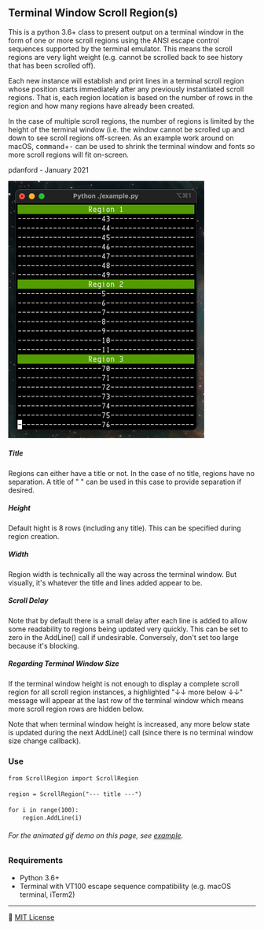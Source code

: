 Terminal Window Scroll Region(s)
--------------------------------------------------------------------------------
This is a python 3.6+ class to present output on a terminal window in the form of one or more scroll regions using the ANSI escape control sequences supported by the terminal emulator. This means the scroll regions are very light weight (e.g. cannot be scrolled back to see history that has been scrolled off).

Each new instance will establish and print lines in a terminal scroll region whose position starts immediately after any previously instantiated scroll regions. That is, each region location is based on the number of rows in the region and how many regions have already been created.

In the case of multiple scroll regions, the number of regions is limited by the height of the terminal window (i.e. the window cannot be scrolled up and down to see scroll regions off-screen. As an example work around on macOS, <kbd>command</kbd>+<kbd>-</kbd> can be used to shrink the terminal window and fonts so more scroll regions will fit on-screen.

pdanford - January 2021

![](assets/example.gif)

##### Title
Regions can either have a title or not. In the case of no title, regions have no separation. A title of " " can be used in this case to provide separation if desired.

##### Height
Default hight is 8 rows (including any title). This can be specified during region creation.

##### Width
Region width is technically all the way across the terminal window. But visually, it's whatever the title and lines added appear to be.

##### Scroll Delay
Note that by default there is a small delay after each line is added to allow some readability to regions being updated very quickly. This can be set to zero in the AddLine() call if undesirable. Conversely, don't set too large because it's blocking.

##### Regarding Terminal Window Size
If the terminal window height is not enough to display a complete scroll region for all scroll region instances, a highlighted "↓↓ more below ↓↓" message will appear at the last row of the terminal window which means more scroll region rows are hidden below.

Note that when terminal window height is increased, any more below state is updated during the next AddLine() call (since there is no terminal window size change callback).

### Use
```
from ScrollRegion import ScrollRegion

region = ScrollRegion("--- title ---")

for i in range(100):
    region.AddLine(i)
```

###### For the animated gif demo on this page, see [example](example.py).

### Requirements
- Python 3.6+ 
- Terminal with VT100 escape sequence compatibility (e.g. macOS terminal, iTerm2)

---
:scroll: [MIT License](README.license)

